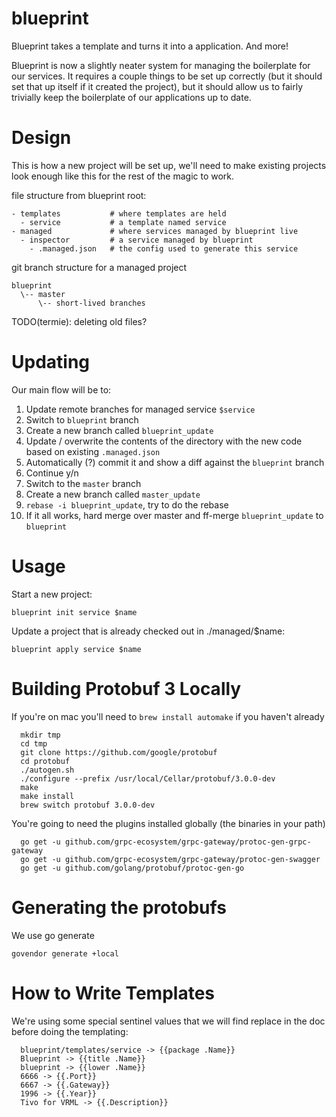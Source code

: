 # blueprint

Blueprint takes a template and turns it into a application. And more!

Blueprint is now a slightly neater system for managing the boilerplate for our
services. It requires a couple things to be set up correctly (but it should
set that up itself if it created the project), but it should allow us to fairly
trivially keep the boilerplate of our applications up to date.

# Design

This is how a new project will be set up, we'll need to make existing projects
look enough like this for the rest of the magic to work.

file structure from blueprint root:

```
- templates           # where templates are held
  - service           # a template named service
- managed             # where services managed by blueprint live
  - inspector         # a service managed by blueprint
    - .managed.json   # the config used to generate this service
```

git branch structure for a managed project
```
blueprint
  \-- master
      \-- short-lived branches
```

TODO(termie): deleting old files?

# Updating

Our main flow will be to:

  1. Update remote branches for managed service `$service`
  2. Switch to `blueprint` branch
  3. Create a new branch called `blueprint_update`
  4. Update / overwrite the contents of the directory with the new code based
     on existing `.managed.json`
  5. Automatically (?) commit it and show a diff against the `blueprint` branch
  6. Continue y/n
  7. Switch to the `master` branch
  8. Create a new branch called `master_update`
  9. `rebase -i blueprint_update`, try to do the rebase
  10. If it all works, hard merge over master and ff-merge `blueprint_update` to
      `blueprint`

# Usage

Start a new project:

`blueprint init service $name`

Update a project that is already checked out in ./managed/$name:

`blueprint apply service $name`




# Building Protobuf 3 Locally

If you're on mac you'll need to `brew install automake` if you haven't already

```
  mkdir tmp
  cd tmp
  git clone https://github.com/google/protobuf
  cd protobuf
  ./autogen.sh
  ./configure --prefix /usr/local/Cellar/protobuf/3.0.0-dev
  make
  make install
  brew switch protobuf 3.0.0-dev
```


You're going to need the plugins installed globally (the binaries in your path)

```
  go get -u github.com/grpc-ecosystem/grpc-gateway/protoc-gen-grpc-gateway
  go get -u github.com/grpc-ecosystem/grpc-gateway/protoc-gen-swagger
  go get -u github.com/golang/protobuf/protoc-gen-go
```
# Generating the protobufs

We use go generate

```
govendor generate +local
```



# How to Write Templates

We're using some special sentinel values that we will find replace in the doc
before doing the templating:

```
  blueprint/templates/service -> {{package .Name}}
  Blueprint -> {{title .Name}}
  blueprint -> {{lower .Name}}
  6666 -> {{.Port}}
  6667 -> {{.Gateway}}
  1996 -> {{.Year}}
  Tivo for VRML -> {{.Description}}
```
